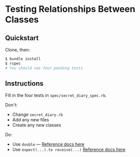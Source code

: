 # Testing Relationships Between Classes

## Quickstart

Clone, then:

```bash
$ bundle install
$ rspec
# You should see four pending tests
```

## Instructions

Fill in the four tests in `spec/secret_diary_spec.rb`.

Don't:

* Change `secret_diary.rb`
* Add any new files
* Create any new classes

Do:

* Use `double` — [Reference docs here](https://relishapp.com/rspec/rspec-mocks/v/3-5/docs/basics/test-doubles)
* Use `expect(...).to receive(...)` [Reference docs here](https://relishapp.com/rspec/rspec-mocks/v/3-5/docs/basics/expecting-messages)
